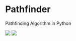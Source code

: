 # Pathfinder
Pathfinding Algorithm in Python

![](https://imgur.com/SY0zvLO.gif)
![](https://imgur.com/sksxa0d.gif)
